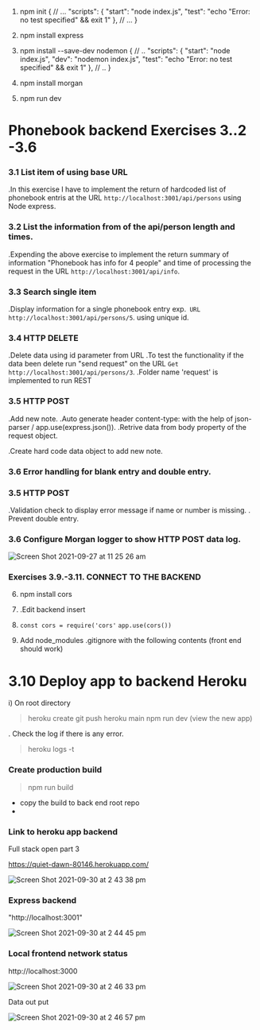 1. npm init
   {
   // ...
   "scripts": {
   "start": "node index.js",
   "test": "echo \"Error: no test specified\" && exit 1"
   },
   // ...
   }

2. npm install express
3. npm install --save-dev nodemon
   {
   // ..
   "scripts": {
   "start": "node index.js",
   "dev": "nodemon index.js",
   "test": "echo \"Error: no test specified\" && exit 1"
   },
   // ..
   }
4. npm install morgan

5. npm run dev

# Phonebook backend Exercises 3..2 -3.6

### 3.1 List item of using base URL

.In this exercise I have to implement the return of hardcoded list of phonebook entris at the URL `http://localhost:3001/api/persons` using Node express.

### 3.2 List the information from of the api/person length and times.

.Expending the above exercise to implement the return summary of information "Phonebook has info for 4 people" and time of processing the request in the URL `http://localhost:3001/api/info`.

### 3.3 Search single item

.Display information for a single phonebook entry exp.` URL http://localhost:3001/api/persons/5`. using unique id.

### 3.4 HTTP DELETE

.Delete data using id parameter from URL
.To test the functionality if the data been delete run "send request" on the URL
`Get http://localhost:3001/api/persons/3`.
.Folder name 'request' is implemented to run REST


### 3.5 HTTP POST

.Add new note.
.Auto generate header content-type: with the help of json-parser / app.use(express.json()).
.Retrive data from body property of the request object.

.Create hard code data object to add new note.

### 3.6 Error handling for blank entry and double entry.

### 3.5 HTTP POST

.Validation check to display error message if name or number is missing.
. Prevent double entry.

### 3.6 Configure Morgan logger to show HTTP POST data log.

![Screen Shot 2021-09-27 at 11 25 26 am](https://user-images.githubusercontent.com/67087939/134832408-7e5b1672-f61a-4d11-844f-5200f8a49596.png)


### Exercises 3.9.-3.11. CONNECT TO THE BACKEND

6. npm install cors
7. .Edit backend insert 
8. 
   `const cors = require('cors'`
   `app.use(cors())` 

7. Add node_modules .gitignore with the following contents
(front end should work)

# 3.10 Deploy app to backend Heroku

i) On root directory

> heroku create
> git push heroku main
> npm run dev (view the new app)

. Check the log if there is any error.
>  heroku logs -t

### Create production build 

> npm run build 
* copy the build to back end root repo
* 

### Link to heroku app backend
 Full stack open part 3
 
https://quiet-dawn-80146.herokuapp.com/

![Screen Shot 2021-09-30 at 2 43 38 pm](https://user-images.githubusercontent.com/67087939/135388754-a2832d41-c003-4687-b260-b61473c78ea5.png)


### Express backend 

"http://localhost:3001"

![Screen Shot 2021-09-30 at 2 44 45 pm](https://user-images.githubusercontent.com/67087939/135388835-b97856de-923c-4c64-8e16-0d0535518e8a.png)

### Local frontend network status

http://localhost:3000


![Screen Shot 2021-09-30 at 2 46 33 pm](https://user-images.githubusercontent.com/67087939/135388983-b18e4d25-e3f8-4230-9d9e-01e255472874.png)

Data out put 

![Screen Shot 2021-09-30 at 2 46 57 pm](https://user-images.githubusercontent.com/67087939/135389011-c3f36583-263c-40ab-a855-dcab79a254e9.png)

